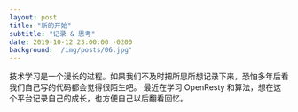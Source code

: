 ```yaml
---
layout: post
title: "新的开始"
subtitle: "记录 & 思考"
date: 2019-10-12 23:00:00 -0200
background: '/img/posts/06.jpg'
---
```


技术学习是一个漫长的过程。如果我们不及时把所思所想记录下来，恐怕多年后看我们自己写的代码都会觉得很陌生吧。
最近在学习 OpenResty 和算法，想在这个平台记录自己的成长，也方便自己以后翻看回忆。




